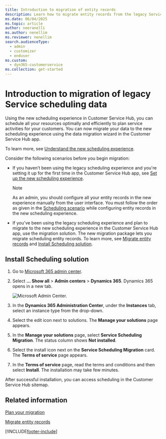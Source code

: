 ```yaml
---
title: Introduction to migration of entity records
description: Learn how to migrate entity records from the legacy Service Scheduling to Unified Interface Service Scheduling.
ms.date: 06/04/2025
ms.topic: article
author: neeranelli
ms.author: nenellim
ms.reviewer: nenellim
search.audienceType: 
  - admin
  - customizer
  - enduser
ms.custom: 
  - dyn365-customerservice
ms.collection: get-started
---
```


# Introduction to migration of legacy Service scheduling data

Using the new scheduling experience in Customer Service Hub, you can schedule all your resources optimally and efficiently to plan service activities for your customers. You can now migrate your data to the new scheduling experience using the data migration wizard in the Customer Service Hub app.

To learn more, see [Understand the new scheduling experience](basics-service-service-scheduling.md).

Consider the following scenarios before you begin migration:

- If you haven’t been using the legacy scheduling experience and you're setting it up for the first time in the Customer Service Hub app, see [Set up the new scheduling experience](scheduling-experience.md).

    > [!Note]
    > As an admin, you should configure all your entity records in the new experience manually from the user interface. You must follow the order as given in the [Scheduling scenario](basics-service-service-scheduling.md#scheduling-scenario) while configuring entity records in the new scheduling experience.

- If you've been using the legacy scheduling experience and plan to migrate to the new scheduling experience in the Customer Service Hub app, use the migration solution. The new migration package lets you migrate scheduling entity records. To learn more, see [Migrate entity records](migrate-entity-records.md) and [Install Scheduling solution](#install-scheduling-solution).

## Install Scheduling solution

1. Go to [Microsoft 365 admin center](https://admin.microsoft.com/AdminPortal/Home).

2. Select **... Show all** > **Admin centers** > **Dynamics 365**. Dynamics 365 opens in a new tab.

    ![Microsoft Admin Center.](../media/microsoft-365-admin-center-dynamics-csh.png "Microsoft Admin Center")

3. In the **Dynamics 365 Administration Center**, under the **Instances** tab, select an instance type from the drop-down.

4. Select the edit icon next to solutions. The **Manage your solutions** page appears.

5. In the **Manage your solutions** page, select **Service Scheduling Migration**. The status column shows **Not installed**.

6. Select the install icon next on the **Service Scheduling Migration** card. The **Terms of service** page appears.

7. In the **Terms of service** page, read the terms and conditions and then select **Install**. The installation may take few minutes.

After successful installation, you can access scheduling in the Customer Service Hub sitemap.

## Related information

[Plan your migration](plan-migration.md)

[Migrate entity records](migrate-entity-records.md)


[!INCLUDE[footer-include](../../includes/footer-banner.md)]
